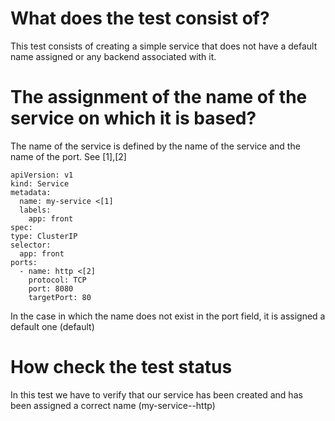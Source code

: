 # What does the test consist of?

This test consists of creating a simple service that does not have a default name assigned or any backend associated with it.

# The assignment of the name of the service on which it is based?

The name of the service is defined by the name of the service and the name of the port. See [1],[2]

>
    apiVersion: v1
    kind: Service
    metadata:
      name: my-service <[1]
      labels:
        app: front
    spec:
    type: ClusterIP
    selector:
      app: front
    ports:
      - name: http <[2]
        protocol: TCP 
        port: 8080
        targetPort: 80

In the case in which the name does not exist in the port field, it is assigned a default one (default)

# How check the test status

In this test we have to verify that our service has been created and has been assigned a correct name (my-service--http)
